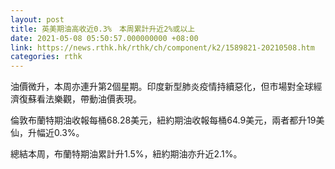 ```yaml
---
layout: post
title: 英美期油高收近0.3%　本周累計升近2%或以上
date: 2021-05-08 05:50:57.000000000 +08:00
link: https://news.rthk.hk/rthk/ch/component/k2/1589821-20210508.htm
categories: rthk
---
```


油價微升，本周亦連升第2個星期。印度新型肺炎疫情持續惡化，但市場對全球經濟復蘇看法樂觀，帶動油價表現。

倫敦布蘭特期油收報每桶68.28美元，紐約期油收報每桶64.9美元，兩者都升19美仙，升幅近0.3%。

總結本周，布蘭特期油累計升1.5%，紐約期油亦升近2.1%。
